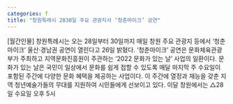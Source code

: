 ```yaml
---
categories: f
title: "창원특례시 2830일 주요 관광지서 ‘청춘마이크’ 공연"
---
```

[월간인물] 창원특례시는 오는 28일부터 30일까지 매일 창원 주요 관광지 등에서 ‘청춘마이크’ 울산·경남권 공연이 열린다고 26일 밝혔다. ‘청춘마이크’ 공연은 문화체육관광부가 주최하고 지역문화진흥원이 주관하는 ‘2022 문화가 있는 날’ 사업의 일환이다. 문화가 있는 날은 국민이 일상에서 문화를 쉽게 접할 수 있도록 매달 마지막 주 수요일이 포함된 주간에 다양한 문화 혜택을 제공하는 사업이다. 이 주간에 열정과 재능을 갖춘 지역 청년예술가들의 무대를 지원하여 시민들에게 선보이고 있다. 이달 창원에서는 △28일 수요일 오후 5시